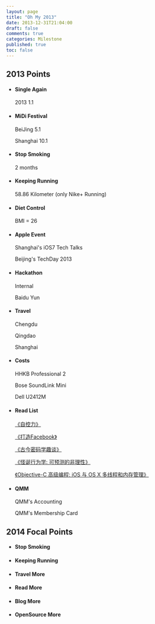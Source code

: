 ```yaml
---
layout: page
title: "Oh My 2013"
date: 2013-12-31T21:04:00
draft: false
comments: true
categories: Milestone
published: true
toc: false
---
```



2013 Points
-----------

* #### Single Again

    2013 1.1

* #### MiDi Festival

    BeiJing 5.1

    Shanghai 10.1
<!-- more -->
* #### Stop Smoking

    2 months

* #### Keeping Running

    58.86 Kilometer (only Nike+ Running)

* #### Diet Control

    BMI = 26

* #### Apple Event

    Shanghai's iOS7 Tech Talks

    Beijing's TechDay 2013


* #### Hackathon

    Internal

    Baidu Yun

* #### Travel

    Chengdu

    Qingdao

    Shanghai

* #### Costs

    HHKB Professional 2

    Bose SoundLink Mini

    Dell U2412M

* #### Read List

    [《自控力》][1]

    [《打造Facebook》][2]

    [《古今密码学趣谈》][3]

    [《怪诞行为学: 可预测的非理性》][4]

    [《Objective-C 高级编程: iOS 与 OS X 多线程和内存管理》][5]

* #### QMM

    QMM's Accounting

    QMM's Membership Card


2014 Focal Points
-----------------


* #### Stop Smoking

* #### Keeping Running

* #### Travel More

* #### Read More

* #### Blog More

* #### OpenSource More


[1]: http://book.douban.com/subject/10786473/
[2]: http://book.douban.com/subject/20471120/
[3]: http://book.douban.com/subject/20281462/
[4]: http://book.douban.com/subject/4929844/
[5]: http://book.douban.com/subject/24720270/
